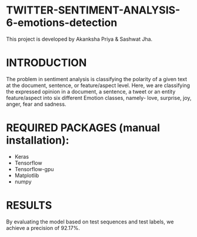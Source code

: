 # TWITTER-SENTIMENT-ANALYSIS-6-emotions-detection
This project is developed by Akanksha Priya & Sashwat Jha.

# INTRODUCTION
The problem in sentiment analysis is classifying the polarity of a given text at the document, sentence, or feature/aspect level.
Here, we are classifying the expressed opinion in a document, a sentence, a tweet or an entity feature/aspect into six different Emotion classes, namely- love, surprise, joy, anger, fear and sadness.

# REQUIRED PACKAGES (manual installation):
- Keras
- Tensorflow
- Tensorflow-gpu
- Matplotlib
- numpy

# RESULTS
By evaluating the model based on test sequences and test labels, we achieve a precision of 92.17%.
